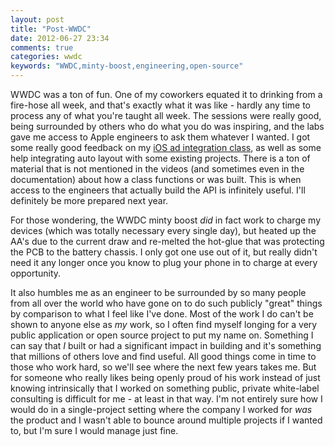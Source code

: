 ```yaml
---
layout: post
title: "Post-WWDC"
date: 2012-06-27 23:34
comments: true
categories: wwdc
keywords: "WWDC,minty-boost,engineering,open-source"
---
```


WWDC was a ton of fun.  One of my coworkers equated it to drinking from a fire-hose all week, and that's exactly what it was like - hardly any time to process any of what you're taught all week. The sessions were really good, being surrounded by others who do what you do was inspiring, and the labs gave me access to Apple engineers to ask them whatever I wanted.  I got some really good feedback on my [iOS ad integration class](http://larsacus.github.com/LARSAdController), as well as some help integrating auto layout with some existing projects. There is a ton of material that is not mentioned in the videos (and sometimes even in the documentation) about how a class functions or was built. This is when access to the engineers that actually build the API is infinitely useful.  I'll definitely be more prepared next year.

For those wondering, the WWDC minty boost _did_ in fact work to charge my devices (which was totally necessary every single day), but heated up the AA's due to the current draw and re-melted the hot-glue that was protecting the PCB to the battery chassis. I only got one use out of it, but really didn't need it any longer once you know to plug your phone in to charge at every opportunity.

It also humbles me as an engineer to be surrounded by so many people from all over the world who have gone on to do such publicly "great" things by comparison to what I feel like I've done.  Most of the work I do can't be shown to anyone else as _my_ work, so I often find myself longing for a very public application or open source project to put my name on. Something I can say that _I_ built or had a significant impact in building and it's something that millions of others love and find useful. All good things come in time to those who work hard, so we'll see where the next few years takes me. But for someone who really likes being openly proud of his work instead of just knowing intrinsically that I worked on something public, private white-label consulting is difficult for me - at least in that way. I'm not entirely sure how I would do in a single-project setting where the company I worked for _was_ the product and I wasn't able to bounce around multiple projects if I wanted to, but I'm sure I would manage just fine.